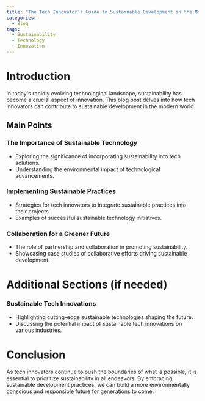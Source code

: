```yaml
---
title: "The Tech Innovator's Guide to Sustainable Development in the Modern World"
categories:
  - Blog
tags:
  - Sustainability
  - Technology
  - Innovation
---
```


# Introduction
In today's rapidly evolving technological landscape, sustainability has become a crucial aspect of innovation. This blog post delves into how tech innovators can contribute to sustainable development in the modern world.

## Main Points
### The Importance of Sustainable Technology
- Exploring the significance of incorporating sustainability into tech solutions.
- Understanding the environmental impact of technological advancements.

### Implementing Sustainable Practices
- Strategies for tech innovators to integrate sustainable practices into their projects.
- Examples of successful sustainable technology initiatives.

### Collaboration for a Greener Future
- The role of partnership and collaboration in promoting sustainability.
- Showcasing case studies of collaborative efforts driving sustainable development.

# Additional Sections (if needed)
### Sustainable Tech Innovations
- Highlighting cutting-edge sustainable technologies shaping the future.
- Discussing the potential impact of sustainable tech innovations on various industries.

# Conclusion
As tech innovators continue to push the boundaries of what is possible, it is essential to prioritize sustainability in all endeavors. By embracing sustainable development practices, we can build a more environmentally conscious and responsible future for generations to come.